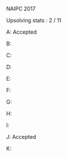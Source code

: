 NAIPC 2017

Upsolving stats : 2 / 11

A: Accepted

B:

C: 

D:

E:

F:

G:

H: 

I: 

J: Accepted

K: 
